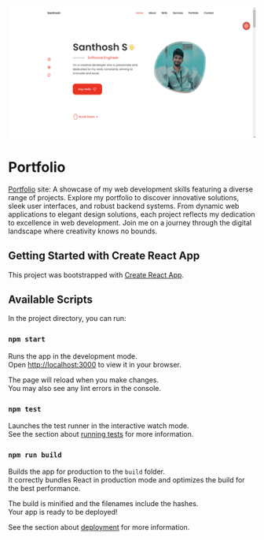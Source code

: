 ![Portfolio](https://github.com/santhosh-sivkumar/portfolio/blob/main/src/assets/site-preview.png?raw=true)

# Portfolio

[Portfolio](https://santhosh-sivkumar.netlify.app/) site: A showcase of my web development skills featuring a diverse range of projects. Explore my portfolio to discover innovative solutions, sleek user interfaces, and robust backend systems. From dynamic web applications to elegant design solutions, each project reflects my dedication to excellence in web development. Join me on a journey through the digital landscape where creativity knows no bounds.

## Getting Started with Create React App

This project was bootstrapped with [Create React App](https://github.com/facebook/create-react-app).

## Available Scripts

In the project directory, you can run:

### `npm start`

Runs the app in the development mode.\
Open [http://localhost:3000](http://localhost:3000) to view it in your browser.

The page will reload when you make changes.\
You may also see any lint errors in the console.

### `npm test`

Launches the test runner in the interactive watch mode.\
See the section about [running tests](https://facebook.github.io/create-react-app/docs/running-tests) for more information.

### `npm run build`

Builds the app for production to the `build` folder.\
It correctly bundles React in production mode and optimizes the build for the best performance.

The build is minified and the filenames include the hashes.\
Your app is ready to be deployed!

See the section about [deployment](https://facebook.github.io/create-react-app/docs/deployment) for more information.
